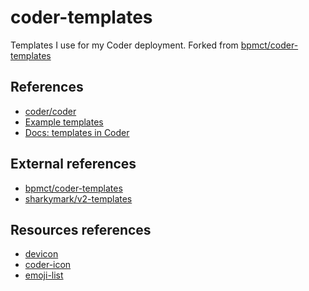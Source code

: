 # coder-templates

Templates I use for my Coder deployment. 
Forked from [bpmct/coder-templates](https://github.com/bpmct/coder-templates)

## References

- [coder/coder](https://github.com/coder/coder)
- [Example templates](https://github.com/coder/coder/tree/main/examples/templates)
- [Docs: templates in Coder](https://coder.com/docs/coder-oss/latest/templates)

## External references

- [bpmct/coder-templates](https://github.com/bpmct/coder-templates)
- [sharkymark/v2-templates](https://github.com/sharkymark/v2-templates)

## Resources references

- [devicon](https://devicon.dev/)
- [coder-icon](https://github.com/coder/coder/tree/main/site/static/icon)
- [emoji-list](https://unicode.org/emoji/charts/full-emoji-list.html)

